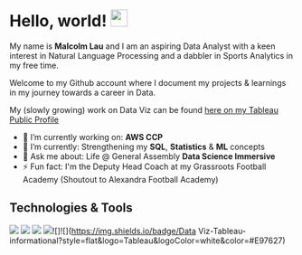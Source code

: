 # Hello, world! <img src="https://raw.githubusercontent.com/MartinHeinz/MartinHeinz/master/wave.gif" width="30px">

My name is **Malcolm Lau** and I am an aspiring Data Analyst with a keen interest in Natural Language Processing and a dabbler in Sports Analytics in my free time.

Welcome to my Github account where I document my projects & learnings in my journey towards a career in Data.

My (slowly growing) work on Data Viz can be found [here on my Tableau Public Profile](https://public.tableau.com/app/profile/malcolm.lau)

- 🔭 I’m currently working on:  **AWS CCP** 
- 🌱 I’m currently: Strengthening my **SQL**, **Statistics** & **ML** concepts
- 💬 Ask me about: Life @ General Assembly **Data Science Immersive**
- ⚡ Fun fact: I'm the Deputy Head Coach at my Grassroots Football Academy (Shoutout to Alexandra Football Academy) 

## Technologies & Tools
![](https://img.shields.io/badge/Code-Python-informational?style=flat&logo=Python&logoColor=white&color=3776ab)  ![](https://img.shields.io/badge/Code-Pytorch-informational?style=flat&logo=Pytorch&logoColor=white&color=ee4c2c) ![](https://img.shields.io/badge/Tools-PostgreSQL-informational?style=flat&logo=PostgreSQL&logoColor=white&color=4169e1) ![](https://img.shields.io/badge/Cloud-AWS-informational?style=flat&logo=AmazonAWS&logoColor=white&color=FF9900)![]![](https://img.shields.io/badge/Data Viz-Tableau-informational?style=flat&logo=Tableau&logoColor=white&color=#E97627)
 
